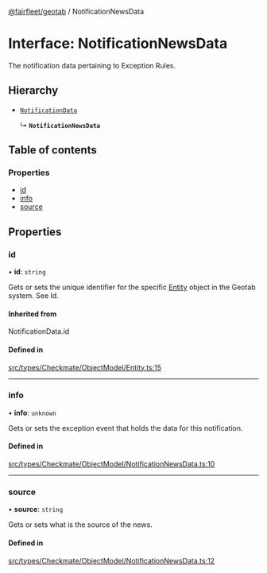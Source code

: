 [@fairfleet/geotab](../README.md) / NotificationNewsData

# Interface: NotificationNewsData

The notification data pertaining to Exception Rules.

## Hierarchy

- [`NotificationData`](../README.md#notificationdata)

  ↳ **`NotificationNewsData`**

## Table of contents

### Properties

- [id](NotificationNewsData.md#id)
- [info](NotificationNewsData.md#info)
- [source](NotificationNewsData.md#source)

## Properties

### id

• **id**: `string`

Gets or sets the unique identifier for the specific [Entity](Entity.md) object in the Geotab system. See Id.

#### Inherited from

NotificationData.id

#### Defined in

[src/types/Checkmate/ObjectModel/Entity.ts:15](https://github.com/fairfleet/geotab/blob/d57d931/src/types/Checkmate/ObjectModel/Entity.ts#L15)

___

### info

• **info**: `unknown`

Gets or sets the exception event that holds the data for this notification.

#### Defined in

[src/types/Checkmate/ObjectModel/NotificationNewsData.ts:10](https://github.com/fairfleet/geotab/blob/d57d931/src/types/Checkmate/ObjectModel/NotificationNewsData.ts#L10)

___

### source

• **source**: `string`

Gets or sets what is the source of the news.

#### Defined in

[src/types/Checkmate/ObjectModel/NotificationNewsData.ts:12](https://github.com/fairfleet/geotab/blob/d57d931/src/types/Checkmate/ObjectModel/NotificationNewsData.ts#L12)

